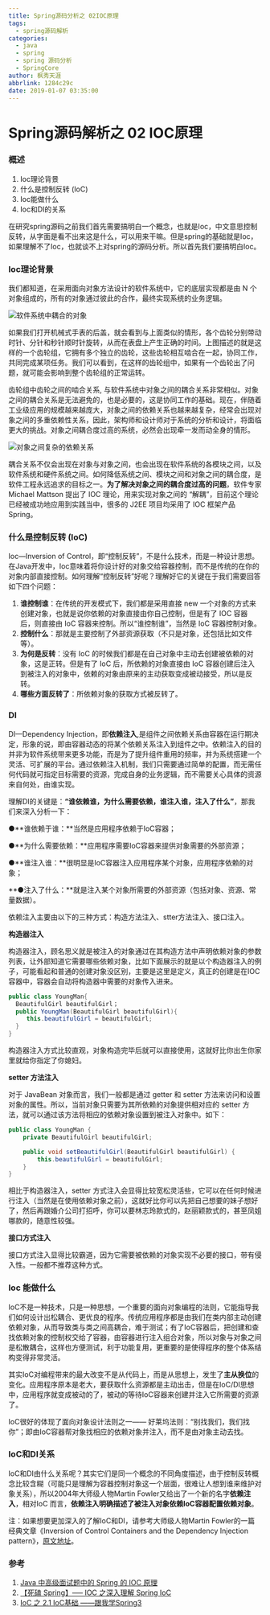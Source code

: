 ```yaml
---
title: Spring源码分析之 02IOC原理
tags:
  - spring源码解析
categories:
  - java
  - spring
  - spring 源码分析
  - SpringCore
author: 枫秀天涯
abbrlink: 1284c29c
date: 2019-01-07 03:35:00
---
```

# Spring源码解析之 02 IOC原理

### 概述

1. Ioc理论背景
2. 什么是控制反转 (IoC)
3.  Ioc能做什么
4. Ioc和DI的关系

在研究spring源码之前我们首先需要搞明白一个概念，也就是Ioc，中文意思控制反转，从字面是看不出来这是什么，可以用来干嘛。但是spring的基础就是Ioc，如果理解不了Ioc，也就谈不上对spring的源码分析。所以首先我们要搞明白Ioc。

<!-- more -->

### Ioc理论背景

我们都知道，在采用面向对象方法设计的软件系统中，它的底层实现都是由 N 个对象组成的，所有的对象通过彼此的合作，最终实现系统的业务逻辑。

![软件系统中耦合的对象](https://cdn.jsdelivr.net/gh/fengxiu/img/pasted-1.png)

如果我们打开机械式手表的后盖，就会看到与上面类似的情形，各个齿轮分别带动时针、分针和秒针顺时针旋转，从而在表盘上产生正确的时间。上图描述的就是这样的一个齿轮组，它拥有多个独立的齿轮，这些齿轮相互啮合在一起，协同工作，共同完成某项任务。我们可以看到，在这样的齿轮组中，如果有一个齿轮出了问题，就可能会影响到整个齿轮组的正常运转。

齿轮组中齿轮之间的啮合关系, 与软件系统中对象之间的耦合关系非常相似。对象之间的耦合关系是无法避免的，也是必要的，这是协同工作的基础。现在，伴随着工业级应用的规模越来越庞大，对象之间的依赖关系也越来越复杂，经常会出现对象之间的多重依赖性关系，因此，架构师和设计师对于系统的分析和设计，将面临更大的挑战。对象之间耦合度过高的系统，必然会出现牵一发而动全身的情形。

![对象之间复杂的依赖关系](https://cdn.jsdelivr.net/gh/fengxiu/img/pasted-2.png)

耦合关系不仅会出现在对象与对象之间，也会出现在软件系统的各模块之间，以及软件系统和硬件系统之间。如何降低系统之间、模块之间和对象之间的耦合度，是软件工程永远追求的目标之一。**为了解决对象之间的耦合度过高的问题**，软件专家 Michael Mattson 提出了 IOC 理论，用来实现对象之间的 “解耦”，目前这个理论已经被成功地应用到实践当中，很多的 J2EE 项目均采用了 IOC 框架产品 Spring。

### 什么是控制反转 (IoC)

Ioc—Inversion of Control，即“控制反转”，不是什么技术，而是一种设计思想。在Java开发中，Ioc意味着将你设计好的对象交给容器控制，而不是传统的在你的对象内部直接控制。如何理解“控制反转”好呢？理解好它的关键在于我们需要回答如下四个问题：

1. **谁控制谁**：在传统的开发模式下，我们都是采用直接 new 一个对象的方式来创建对象，也就是说你依赖的对象直接由你自己控制，但是有了 IOC 容器后，则直接由 IoC 容器来控制。所以“谁控制谁”，当然是 IoC 容器控制对象。
2. **控制什么**：那就是主要控制了外部资源获取（不只是对象，还包括比如文件等）。
3. **为何是反转**：没有 IoC 的时候我们都是在自己对象中主动去创建被依赖的对象，这是正转。但是有了 IoC 后，所依赖的对象直接由 IoC 容器创建后注入到被注入的对象中，依赖的对象由原来的主动获取变成被动接受，所以是反转。
4. **哪些方面反转了**：所依赖对象的获取方式被反转了。

###  DI

DI—Dependency Injection，即**依赖注入**,是组件之间依赖关系由容器在运行期决定，形象的说，即由容器动态的将某个依赖关系注入到组件之中。依赖注入的目的并非为软件系统带来更多功能，而是为了提升组件重用的频率，并为系统搭建一个灵活、可扩展的平台。通过依赖注入机制，我们只需要通过简单的配置，而无需任何代码就可指定目标需要的资源，完成自身的业务逻辑，而不需要关心具体的资源来自何处，由谁实现。

理解DI的关键是：**“谁依赖谁，为什么需要依赖，谁注入谁，注入了什么”**，那我们来深入分析一下：

●**谁依赖于谁：**当然是应用程序依赖于IoC容器；

●**为什么需要依赖：**应用程序需要IoC容器来提供对象需要的外部资源；

●**谁注入谁：**很明显是IoC容器注入应用程序某个对象，应用程序依赖的对象；

**●注入了什么：**就是注入某个对象所需要的外部资源（包括对象、资源、常量数据）。

依赖注入主要由以下的三种方式：构造方法注入、stter方法注入、接口注入。

**构造器注入**

构造器注入，顾名思义就是被注入的对象通过在其构造方法中声明依赖对象的参数列表，让外部知道它需要哪些依赖对象，比如下面展示的就是以个构造器注入的例子，可能看起和普通的创建对象没区别，主要是这里是定义，真正的创建是在IOC容器中，容器会自动将构造器中需要的对象传入进来。

```java
public class YoungMan{
  BeautifulGirl beautifulGirl；
  public YoungMan(BeautifulGirl beautifulGirl){
     this.beautifulGirl = beautifulGirl;
  }
}

```

构造器注入方式比较直观，对象构造完毕后就可以直接使用，这就好比你出生你家里就给你指定了你媳妇。

**setter 方法注入**

对于 JavaBean 对象而言，我们一般都是通过 getter 和 setter 方法来访问和设置对象的属性。所以，当前对象只需要为其所依赖的对象提供相对应的 setter 方法，就可以通过该方法将相应的依赖对象设置到被注入对象中。如下：

```java
public class YoungMan {
    private BeautifulGirl beautifulGirl;

    public void setBeautifulGirl(BeautifulGirl beautifulGirl) {
        this.beautifulGirl = beautifulGirl;
    }
}
```

相比于构造器注入，setter 方式注入会显得比较宽松灵活些，它可以在任何时候进行注入（当然是在使用依赖对象之前），这就好比你可以先把自己想要的妹子想好了，然后再跟婚介公司打招呼，你可以要林志玲款式的，赵丽颖款式的，甚至凤姐哪款的，随意性较强。

**接口方式注入**

接口方式注入显得比较霸道，因为它需要被依赖的对象实现不必要的接口，带有侵入性。一般都不推荐这种方式。

### Ioc 能做什么

IoC不是一种技术，只是一种思想，一个重要的面向对象编程的法则，它能指导我们如何设计出松耦合、更优良的程序。传统应用程序都是由我们在类内部主动创建依赖对象，从而导致类与类之间高耦合，难于测试；有了IoC容器后，把创建和查找依赖对象的控制权交给了容器，由容器进行注入组合对象，所以对象与对象之间是松散耦合，这样也方便测试，利于功能复用，更重要的是使得程序的整个体系结构变得非常灵活。

其实IoC对编程带来的最大改变不是从代码上，而是从思想上，发生了**主从换位**的变化。应用程序原本是老大，要获取什么资源都是主动出击，但是在IoC/DI思想中，应用程序就变成被动的了，被动的等待IoC容器来创建并注入它所需要的资源了。

IoC很好的体现了面向对象设计法则之一—— 好莱坞法则：“别找我们，我们找你”；即由IoC容器帮对象找相应的依赖对象并注入，而不是由对象主动去找。

### IoC和DI关系

IoC和DI由什么关系呢？其实它们是同一个概念的不同角度描述，由于控制反转概念比较含糊（可能只是理解为容器控制对象这一个层面，很难让人想到谁来维护对象关系），所以2004年大师级人物Martin Fowler又给出了一个新的名字**依赖注入**，相对IoC 而言，**依赖注入明确描述了被注入对象依赖IoC容器配置依赖对象**。

注：如果想要更加深入的了解IoC和DI，请参考大师级人物Martin Fowler的一篇经典文章《Inversion of Control Containers and the Dependency Injection pattern》，[原文地址](http://www.martinfowler.com/articles/injection.html)。

### 参考

1. [ Java 中高级面试题中的 Spring 的 IOC 原理](https://www.toutiao.com/a6532225433423839757/?tt_from=weixin&utm_campaign=client_share&timestamp=1532168308&app=news_article&utm_source=weixin&iid=38522641144&utm_medium=toutiao_android&wxshare_count=1)
2.  [【死磕 Spring】—– IOC 之深入理解 Spring IoC](http://cmsblogs.com/?p=2652)
3.  [ IoC 之 2.1 IoC基础 ——跟我学Spring3](https://jinnianshilongnian.iteye.com/blog/1413846)